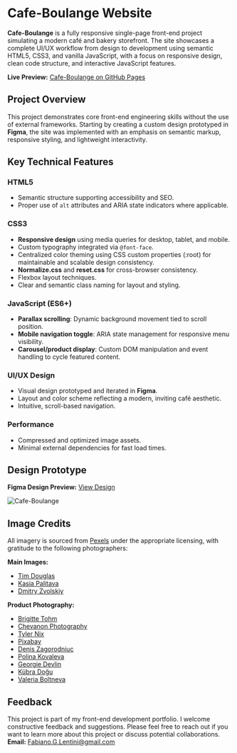 # Cafe-Boulange Website

**Cafe-Boulange** is a fully responsive single-page front-end project simulating a modern café and bakery storefront. The site showcases a complete UI/UX workflow from design to development using semantic HTML5, CSS3, and vanilla JavaScript, with a focus on responsive design, clean code structure, and interactive JavaScript features.

**Live Preview:** [Cafe-Boulange on GitHub Pages]([https://fabianoglentini.github.io/Website_Coffee_Backery/](https://cafe-backery-demo.netlify.app/))

## Project Overview

This project demonstrates core front-end engineering skills without the use of external frameworks. Starting by creating a custom design prototyped in **Figma**, the site was implemented with an emphasis on semantic markup, responsive styling, and lightweight interactivity.

## Key Technical Features

### HTML5

* Semantic structure supporting accessibility and SEO.
* Proper use of `alt` attributes and ARIA state indicators where applicable.

### CSS3

* **Responsive design** using media queries for desktop, tablet, and mobile.
* Custom typography integrated via `@font-face`.
* Centralized color theming using CSS custom properties (:root) for maintainable and scalable design consistency.
* **Normalize.css** and **reset.css** for cross-browser consistency.
* Flexbox layout techniques.
* Clear and semantic class naming for layout and styling.

### JavaScript (ES6+)

* **Parallax scrolling**: Dynamic background movement tied to scroll position.
* **Mobile navigation toggle**: ARIA state management for responsive menu visibility.
* **Carousel/product display**: Custom DOM manipulation and event handling to cycle featured content.

### UI/UX Design

* Visual design prototyped and iterated in **Figma**.
* Layout and color scheme reflecting a modern, inviting café aesthetic.
* Intuitive, scroll-based navigation.

### Performance

* Compressed and optimized image assets.
* Minimal external dependencies for fast load times.

## Design Prototype

**Figma Design Preview:**
[View Design](https://github.com/FabianoGLentini/Website_Coffee_Backery/blob/main/Cafe%20Boulange%20Filled%20bg.png)

![Cafe-Boulange](https://github.com/FabianoGLentini/Website_Coffee_Backery/blob/main/Cafe%20Boulange%20Filled%20bg.png)

## Image Credits

All imagery is sourced from [Pexels](https://www.pexels.com/) under the appropriate licensing, with gratitude to the following photographers:

**Main Images:**
- [Tim Douglas](https://www.pexels.com/@tim-douglas/)
- [Kasia Palitava](https://www.pexels.com/@kasia-palitava-132623147/)
- [Dmitry Zvolskiy](https://www.pexels.com/@zvolskiy/)

**Product Photography:**
- [Brigitte Tohm](https://www.pexels.com/@brigitte-tohm-36757/)
- [Chevanon Photography](https://www.pexels.com/@chevanon/)
- [Tyler Nix](https://www.pexels.com/@tyler-nix-1259808/)
- [Pixabay](https://www.pexels.com/@pixabay/)
- [Denis Zagorodniuc](https://www.pexels.com/@imdennyz/)
- [Polina Kovaleva](https://www.pexels.com/@polina-kovaleva/)
- [Georgie Devlin](https://www.pexels.com/@georgie-devlin-76906720/)
- [Kübra Doğu](https://www.pexels.com/@kubra-dogu-80605500/)
- [Valeria Boltneva](https://www.pexels.com/@valeriya/)

## Feedback

This project is part of my front-end development portfolio. I welcome constructive feedback and suggestions. Please feel free to reach out if you want to learn more about this project or discuss potential collaborations.
**Email:** Fabiano.G.Lentini@gmail.com
